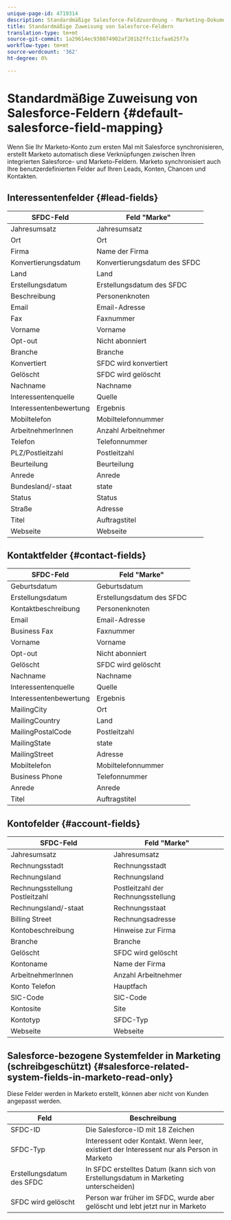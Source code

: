 ```yaml
---
unique-page-id: 4719314
description: Standardmäßige Salesforce-Feldzuordnung - Marketing-Dokumente - Produktdokumentation
title: Standardmäßige Zuweisung von Salesforce-Feldern
translation-type: tm+mt
source-git-commit: 1a29614ec938074902af201b2ffc11cfaa625f7a
workflow-type: tm+mt
source-wordcount: '362'
ht-degree: 0%

---
```



# Standardmäßige Zuweisung von Salesforce-Feldern {#default-salesforce-field-mapping}

Wenn Sie Ihr Marketo-Konto zum ersten Mal mit Salesforce synchronisieren, erstellt Marketo automatisch diese Verknüpfungen zwischen Ihren integrierten Salesforce- und Marketo-Feldern. Marketo synchronisiert auch Ihre benutzerdefinierten Felder auf Ihren Leads, Konten, Chancen und Kontakten.

## Interessentenfelder {#lead-fields}

| SFDC-Feld | Feld &quot;Marke&quot; |
|---|---|
| Jahresumsatz | Jahresumsatz |
| Ort | Ort |
| Firma | Name der Firma |
| Konvertierungsdatum | Konvertierungsdatum des SFDC |
| Land | Land |
| Erstellungsdatum | Erstellungsdatum des SFDC |
| Beschreibung | Personenknoten |
| Email | Email-Adresse |
| Fax | Faxnummer |
| Vorname | Vorname |
| Opt-out | Nicht abonniert |
| Branche | Branche |
| Konvertiert | SFDC wird konvertiert |
| Gelöscht | SFDC wird gelöscht |
| Nachname | Nachname |
| Interessentenquelle | Quelle |
| Interessentenbewertung | Ergebnis |
| Mobiltelefon | Mobiltelefonnummer |
| ArbeitnehmerInnen | Anzahl Arbeitnehmer |
| Telefon | Telefonnummer |
| PLZ/Postleitzahl | Postleitzahl |
| Beurteilung | Beurteilung |
| Anrede | Anrede |
| Bundesland/-staat | state |
| Status | Status |
| Straße | Adresse |
| Titel | Auftragstitel |
| Webseite | Webseite |

## Kontaktfelder {#contact-fields}

| SFDC-Feld | Feld &quot;Marke&quot; |
|---|---|
| Geburtsdatum | Geburtsdatum |
| Erstellungsdatum | Erstellungsdatum des SFDC |
| Kontaktbeschreibung | Personenknoten |
| Email | Email-Adresse |
| Business Fax | Faxnummer |
| Vorname | Vorname |
| Opt-out | Nicht abonniert |
| Gelöscht | SFDC wird gelöscht |
| Nachname | Nachname |
| Interessentenquelle | Quelle |
| Interessentenbewertung | Ergebnis |
| MailingCity | Ort |
| MailingCountry | Land |
| MailingPostalCode | Postleitzahl |
| MailingState | state |
| MailingStreet | Adresse |
| Mobiltelefon | Mobiltelefonnummer |
| Business Phone | Telefonnummer |
| Anrede | Anrede |
| Titel | Auftragstitel |

## Kontofelder {#account-fields}

| SFDC-Feld | Feld &quot;Marke&quot; |
|---|---|
| Jahresumsatz | Jahresumsatz |
| Rechnungsstadt | Rechnungsstadt |
| Rechnungsland | Rechnungsland |
| Rechnungsstellung Postleitzahl | Postleitzahl der Rechnungsstellung |
| Rechnungsland/-staat | Rechnungsstaat |
| Billing Street | Rechnungsadresse |
| Kontobeschreibung | Hinweise zur Firma |
| Branche | Branche |
| Gelöscht | SFDC wird gelöscht |
| Kontoname | Name der Firma |
| ArbeitnehmerInnen | Anzahl Arbeitnehmer |
| Konto Telefon | Hauptfach |
| SIC-Code | SIC-Code |
| Kontosite | Site |
| Kontotyp | SFDC-Typ |
| Webseite | Webseite |

## Salesforce-bezogene Systemfelder in Marketing (schreibgeschützt) {#salesforce-related-system-fields-in-marketo-read-only}

Diese Felder werden in Marketo erstellt, können aber nicht von Kunden angepasst werden.

| Feld | Beschreibung |
|---|---|
| SFDC-ID | Die Salesforce-ID mit 18 Zeichen |
| SFDC-Typ | Interessent oder Kontakt. Wenn leer, existiert der Interessent nur als Person in Marketo |
| Erstellungsdatum des SFDC | In SFDC erstelltes Datum (kann sich von Erstellungsdatum in Marketing unterscheiden) |
| SFDC wird gelöscht | Person war früher im SFDC, wurde aber gelöscht und lebt jetzt nur in Marketo |
